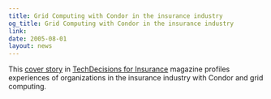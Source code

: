 ```yaml
---
title: Grid Computing with Condor in the insurance industry
og_title: Grid Computing with Condor in the insurance industry
link: 
date: 2005-08-01
layout: news
---
```


This <a href="http://www.nationalunderwriter.com/tech/news/viewFeatures.asp?articleID=975">cover story</a> in <a href="http://www.technologydecisions.com/">TechDecisions for Insurance</a> magazine profiles experiences of organizations in the insurance industry with Condor and grid computing. 	  
